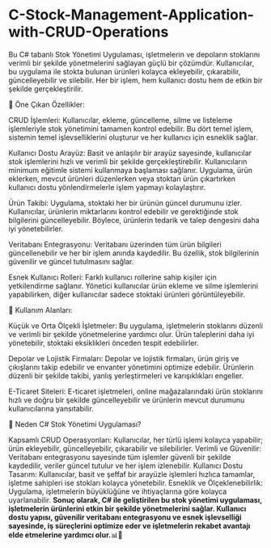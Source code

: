 # C-Stock-Management-Application-with-CRUD-Operations
Bu C# tabanlı Stok Yönetimi Uygulaması, işletmelerin ve depoların stoklarını verimli bir şekilde yönetmelerini sağlayan güçlü bir çözümdür. Kullanıcılar, bu uygulama ile stokta bulunan ürünleri kolayca ekleyebilir, çıkarabilir, güncelleyebilir ve silebilir. Her bir işlem, hem kullanıcı dostu hem de etkin bir şekilde gerçekleştirilir.

🔑 Öne Çıkan Özellikler:

CRUD İşlemleri:
Kullanıcılar, ekleme, güncelleme, silme ve listeleme işlemleriyle stok yönetimini tamamen kontrol edebilir. Bu dört temel işlem, sistemin temel işlevselliklerini oluşturur ve her kullanıcı için esneklik sağlar.

Kullanıcı Dostu Arayüz:
Basit ve anlaşılır bir arayüz sayesinde, kullanıcılar stok işlemlerini hızlı ve verimli bir şekilde gerçekleştirebilir. Kullanıcıların minimum eğitimle sistemi kullanmaya başlaması sağlanır.
Uygulama, ürün eklerken, mevcut ürünleri düzenlerken veya stoktan ürün çıkartırken kullanıcı dostu yönlendirmelerle işlem yapmayı kolaylaştırır.

Ürün Takibi:
Uygulama, stoktaki her bir ürünün güncel durumunu izler. Kullanıcılar, ürünlerin miktarlarını kontrol edebilir ve gerektiğinde stok bilgilerini güncelleyebilir. Böylece, ürünlerin tedarik ve talep dengesini daha iyi yönetebilirler.

Veritabanı Entegrasyonu:
Veritabanı üzerinden tüm ürün bilgileri güncellenebilir ve her bir işlem anında kaydedilir. Bu özellik, stok bilgilerinin güvenilir ve güncel tutulmasını sağlar.

Esnek Kullanıcı Rolleri:
Farklı kullanıcı rollerine sahip kişiler için yetkilendirme sağlanır. Yönetici kullanıcılar ürün ekleme ve silme işlemlerini yapabilirken, diğer kullanıcılar sadece stoktaki ürünleri görüntüleyebilir.

🚀 Kullanım Alanları:

Küçük ve Orta Ölçekli İşletmeler:
Bu uygulama, işletmelerin stoklarını düzenli ve verimli bir şekilde yönetmelerine yardımcı olur. Ürün taleplerini daha iyi yönetebilir, stoktaki eksiklikleri önceden tespit edebilirler.

Depolar ve Lojistik Firmaları:
Depolar ve lojistik firmaları, ürün giriş ve çıkışlarını takip edebilir ve envanter yönetimini optimize edebilir. Ürünlerin düzenli bir şekilde takibi, yanlış yerleştirmeleri ve karışıklıkları engeller.

E-Ticaret Siteleri:
E-ticaret işletmeleri, online mağazalarındaki ürün stoklarını hızlı ve doğru bir şekilde güncelleyebilir ve ürünlerin mevcut durumunu kullanıcılarına yansıtabilir.

🎯 Neden C# Stok Yönetimi Uygulaması?

Kapsamlı CRUD Operasyonları: Kullanıcılar, her türlü işlemi kolayca yapabilir; ürün ekleyebilir, güncelleyebilir, çıkarabilir ve silebilirler.
Verimli ve Güvenilir: Veritabanı entegrasyonu sayesinde tüm işlemler güvenli bir şekilde kaydedilir, veriler güncel tutulur ve her işlem izlenebilir.
Kullanıcı Dostu Tasarım: Kullanıcılar, basit ve şeffaf bir arayüzle işlemleri hızlıca tamamlar, işletme sahipleri ise stokları kolayca yönetebilir.
Esneklik ve Ölçeklenebilirlik: Uygulama, işletmelerin büyüklüğüne ve ihtiyaçlarına göre kolayca uyarlanabilir.
**Sonuç olarak, C# ile geliştirilen bu stok yönetimi uygulaması, işletmelerin ürünlerini etkin bir şekilde yönetmelerini sağlar. Kullanıcı dostu yapısı, güvenilir veritabanı entegrasyonu ve esnek işlevselliği sayesinde, iş süreçlerini optimize eder ve işletmelerin rekabet avantajı elde etmelerine yardımcı olur.**📊🔧
